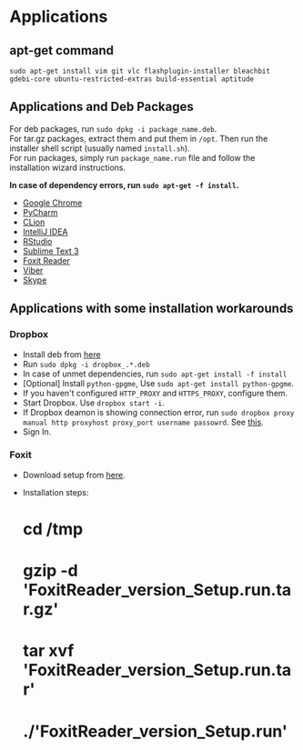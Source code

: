 # Applications

## apt-get command

    sudo apt-get install vim git vlc flashplugin-installer bleachbit gdebi-core ubuntu-restricted-extras build-essential aptitude

## Applications and Deb Packages


For deb packages, run `sudo dpkg -i package_name.deb`.  
For tar.gz packages, extract them and put them in `/opt`. Then run the installer shell script (usually named `install.sh`).  
For run packages, simply run `package_name.run` file and follow the installation wizard instructions.  

**In case of dependency errors, run `sudo apt-get -f install`.**

* [Google Chrome](https://www.google.com/chrome/browser/desktop/index.html)
* [PyCharm](https://www.jetbrains.com/pycharm/download/#section=linux)
* [CLion](https://www.jetbrains.com/clion/)
* [IntelliJ IDEA](https://www.jetbrains.com/idea/)
* [RStudio](https://www.rstudio.com/products/rstudio/download2/)
* [Sublime Text 3](https://www.sublimetext.com/3)
* [Foxit Reader](https://www.foxitsoftware.com/products/pdf-reader/)
* [Viber](http://www.viber.com/en/products/linux)
* [Skype](https://www.skype.com/en/download-skype/skype-for-linux/downloading/?type=ubuntu64)

## Applications with some installation workarounds

### Dropbox

* Install deb from [here](https://www.dropbox.com/install?os=lnx)
* Run `sudo dpkg -i dropbox_.*.deb`
* In case of unmet dependencies, run `sudo apt-get install -f install`
* [Optional] Install `python-gpgme`, Use `sudo apt-get install python-gpgme`.
* If you haven't configured `HTTP_PROXY` and `HTTPS_PROXY`, configure them.
* Start Dropbox. Use `dropbox start -i`.
* If Dropbox deamon is showing connection error, run `sudo dropbox proxy manual http proxyhost proxy_port username passowrd`. See [this](http://askubuntu.com/a/718794).
* Sign In.

### Foxit

* Download setup from [here](https://www.foxitsoftware.com/products/pdf-reader/).
* Installation steps:

    # cd /tmp
    # gzip -d 'FoxitReader_version_Setup.run.tar.gz'
    # tar xvf 'FoxitReader_version_Setup.run.tar'
    # ./'FoxitReader_version_Setup.run'


